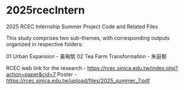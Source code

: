 # 2025rcecIntern
2025 RCEC Internship Summer Project Code and Related Files

This study comprises two sub-themes, with corresponding outputs organized in respective folders:

01 Urban Expansion - 黃琬筑
02 Tea Farm Transformation - 朱庭郁

RCEC web link for the research - https://rcec.sinica.edu.tw/index.php?action=paper&cid=7
Poster - https://rcec.sinica.edu.tw/upload/files/2025_summer_7.pdf
